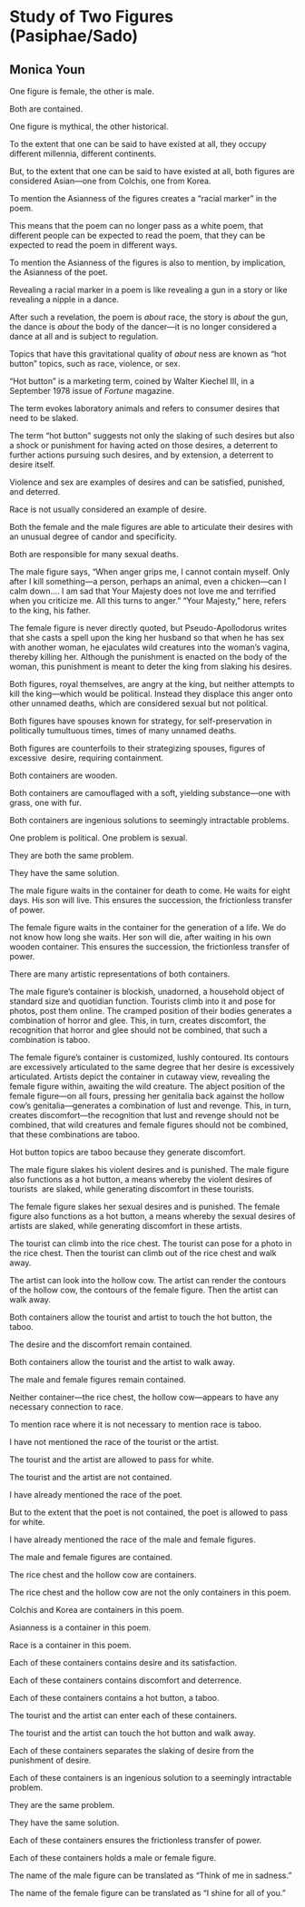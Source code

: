 # Study of Two Figures (Pasiphae/Sado)
## Monica Youn
One figure is female, the other is male.

Both are contained.

One figure is mythical, the other historical.

To the extent that one can be said to have existed at all, they occupy
different millennia, different continents.

But, to the extent that one can be said to have existed at all, both figures
are considered Asian—one from Colchis, one from Korea.

To mention the Asianness of the figures creates a “racial marker” in the poem.

This means that the poem can no longer pass as a white poem, that different
people can be expected to read the poem, that they can be expected to read the
poem in different ways.

To mention the Asianness of the figures is also to mention, by implication,
the Asianness of the poet.

Revealing a racial marker in a poem is like revealing a gun in a story or like
revealing a nipple in a dance.

After such a revelation, the poem is _about_ race, the story is _about_ the
gun, the dance is _about_ the body of the dancer—it is no longer considered a
dance at all and is subject to regulation.

Topics that have this gravitational quality of _about_ ness are known as “hot
button” topics, such as race, violence, or sex.

“Hot button” is a marketing term, coined by Walter Kiechel III, in a September
1978 issue of _Fortune_ magazine.

The term evokes laboratory animals and refers to consumer desires that need to
be slaked.

The term “hot button” suggests not only the slaking of such desires but also a
shock or punishment for having acted on those desires, a deterrent to further
actions pursuing such desires, and by extension, a deterrent to desire itself.

Violence and sex are examples of desires and can be satisfied, punished, and
deterred.

Race is not usually considered an example of desire.

Both the female and the male figures are able to articulate their desires with
an unusual degree of candor and specificity.

Both are responsible for many sexual deaths.

The male figure says, “When anger grips me, I cannot contain myself. Only
after I kill something—a person, perhaps an animal, even a chicken—can I calm
down.... I am sad that Your Majesty does not love me and terrified when you
criticize me. All this turns to anger.” “Your Majesty,” here, refers to the
king, his father.

The female figure is never directly quoted, but Pseudo-Apollodorus writes that
she casts a spell upon the king her husband so that when he has sex with
another woman, he ejaculates wild creatures into the woman’s vagina, thereby
killing her. Although the punishment is enacted on the body of the woman, this
punishment is meant to deter the king from slaking his desires.

Both figures, royal themselves, are angry at the king, but neither attempts to
kill the king—which would be political. Instead they displace this anger onto
other unnamed deaths, which are considered sexual but not political.

Both figures have spouses known for strategy, for self-preservation in
politically tumultuous times, times of many unnamed deaths.

Both figures are counterfoils to their strategizing spouses, figures of
excessive  desire, requiring containment.

Both containers are wooden.

Both containers are camouflaged with a soft, yielding substance—one with
grass, one with fur.

Both containers are ingenious solutions to seemingly intractable problems.

One problem is political. One problem is sexual.

They are both the same problem.

They have the same solution.

The male figure waits in the container for death to come. He waits for eight
days. His son will live. This ensures the succession, the frictionless
transfer of power.

The female figure waits in the container for the generation of a life. We do
not know how long she waits. Her son will die, after waiting in his own wooden
container. This ensures the succession, the frictionless transfer of power.

There are many artistic representations of both containers.

The male figure’s container is blockish, unadorned, a household object of
standard size and quotidian function. Tourists climb into it and pose for
photos, post them online. The cramped position of their bodies generates a
combination of horror and glee. This, in turn, creates discomfort, the
recognition that horror and glee should not be combined, that such a
combination is taboo.

The female figure’s container is customized, lushly contoured. Its contours
are excessively articulated to the same degree that her desire is excessively
articulated. Artists depict the container in cutaway view, revealing the
female figure within, awaiting the wild creature. The abject position of the
female figure—on all fours, pressing her genitalia back against the hollow
cow’s genitalia—generates a combination of lust and revenge. This, in turn,
creates discomfort—the recognition that lust and revenge should not be
combined, that wild creatures and female figures should not be combined, that
these combinations are taboo.

Hot button topics are taboo because they generate discomfort.

The male figure slakes his violent desires and is punished. The male figure
also functions as a hot button, a means whereby the violent desires of
tourists  are slaked, while generating discomfort in these tourists.

The female figure slakes her sexual desires and is punished. The female
figure also functions as a hot button, a means whereby the sexual desires of
artists are slaked, while generating discomfort in these artists.

The tourist can climb into the rice chest. The tourist can pose for a photo in
the rice chest. Then the tourist can climb out of the rice chest and walk
away.

The artist can look into the hollow cow. The artist can render the contours of
the hollow cow, the contours of the female figure. Then the artist can walk
away.

Both containers allow the tourist and artist to touch the hot button, the
taboo.

The desire and the discomfort remain contained.

Both containers allow the tourist and the artist to walk away.

The male and female figures remain contained.

Neither container—the rice chest, the hollow cow—appears to have any necessary
connection to race.

To mention race where it is not necessary to mention race is taboo.

I have not mentioned the race of the tourist or the artist.

The tourist and the artist are allowed to pass for white.

The tourist and the artist are not contained.

I have already mentioned the race of the poet.

But to the extent that the poet is not contained, the poet is allowed to pass
for white.

I have already mentioned the race of the male and female figures.

The male and female figures are contained.

The rice chest and the hollow cow are containers.

The rice chest and the hollow cow are not the only containers in this poem.

Colchis and Korea are containers in this poem.

Asianness is a container in this poem.

Race is a container in this poem.

Each of these containers contains desire and its satisfaction.

Each of these containers contains discomfort and deterrence.

Each of these containers contains a hot button, a taboo.

The tourist and the artist can enter each of these containers.

The tourist and the artist can touch the hot button and walk away.

Each of these containers separates the slaking of desire from the punishment
of desire.

Each of these containers is an ingenious solution to a seemingly intractable
problem.

They are the same problem.

They have the same solution.

Each of these containers ensures the frictionless transfer of power.

Each of these containers holds a male or female figure.

The name of the male figure can be translated as “Think of me in sadness.”

The name of the female figure can be translated as “I shine for all of you.”